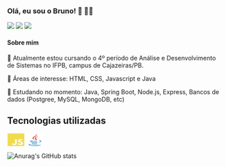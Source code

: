 ### Olá, eu sou o Bruno! 👋 👨‍🎓
<a href="https://instagram.com/brunovasconcelosz" target="_blank"><img src="https://img.shields.io/badge/-Instagram-%23E4405F?style=for-the-badge&logo=instagram&logoColor=white" target="_blank"></a>
  <a href="https://www.linkedin.com/in/bruno-vasconcelos-974a601b8/" target="_blank"><img src="https://img.shields.io/badge/-LinkedIn-%230077B5?style=for-the-badge&logo=linkedin&logoColor=white" target="_blank"></a> 
   <a href = "mailto:bvasconcelos710@gmail.com"><img src="https://img.shields.io/badge/-Gmail-%23333?style=for-the-badge&logo=gmail&logoColor=white" target="_blank"></a>
</div>

#### Sobre mim

📌 Atualmente estou cursando o 4º período de Análise e Desenvolvimento de Sistemas no IFPB, campus de Cajazeiras/PB.

📌 Áreas de interesse: HTML, CSS, Javascript e Java

📌 Estudando no momento: Java, Spring Boot, Node.js, Express, Bancos de dados (Postgree, MySQL, MongoDB, etc)

## Tecnologias utilizadas     
<div>          
<img align="center" alt="Bruno-Js" height="30" width="40" src="https://raw.githubusercontent.com/devicons/devicon/master/icons/javascript/javascript-plain.svg" style="max-width: 100%;">

<img align="center" alt="Bruno-Js" height="30" width="40" src="https://github.com/devicons/devicon/blob/master/icons/java/java-original.svg" style="max-width: 100%;">
</div>


![Anurag's GitHub stats](https://github-readme-stats.vercel.app/api?username=bvasconcelos710&show_icons=true&theme=radical)
